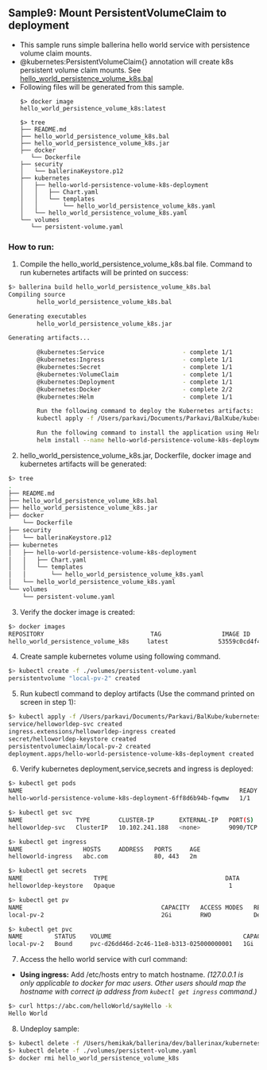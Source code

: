 ## Sample9: Mount PersistentVolumeClaim to deployment 

- This sample runs simple ballerina hello world service with persistence volume claim mounts.
- @kubernetes:PersistentVolumeClaim{} annotation will create k8s persistent volume claim mounts. See 
[hello_world_persistence_volume_k8s.bal](./hello_world_persistence_volume_k8s.bal)  
- Following files will be generated from this sample.
    ``` 
    $> docker image
    hello_world_persistence_volume_k8s:latest
    
    $> tree
   ├── README.md
   ├── hello_world_persistence_volume_k8s.bal
   ├── hello_world_persistence_volume_k8s.jar
   ├── docker
       └── Dockerfile
   ├── security
   │   └── ballerinaKeystore.p12
   ├── kubernetes
   │   ├── hello-world-persistence-volume-k8s-deployment
   │   │   ├── Chart.yaml
   │   │   └── templates
   │   │       └── hello_world_persistence_volume_k8s.yaml
   │   └── hello_world_persistence_volume_k8s.yaml
   └── volumes
       └── persistent-volume.yaml
  
    ```
### How to run:

1. Compile the  hello_world_persistence_volume_k8s.bal file. Command to run kubernetes artifacts will be printed on success:
```bash
$> ballerina build hello_world_persistence_volume_k8s.bal
Compiling source
        hello_world_persistence_volume_k8s.bal

Generating executables
        hello_world_persistence_volume_k8s.jar

Generating artifacts...

        @kubernetes:Service                      - complete 1/1
        @kubernetes:Ingress                      - complete 1/1
        @kubernetes:Secret                       - complete 1/1
        @kubernetes:VolumeClaim                  - complete 1/1
        @kubernetes:Deployment                   - complete 1/1
        @kubernetes:Docker                       - complete 2/2 
        @kubernetes:Helm                         - complete 1/1

        Run the following command to deploy the Kubernetes artifacts: 
        kubectl apply -f /Users/parkavi/Documents/Parkavi/BalKube/kubernetes/samples/sample9/kubernetes

        Run the following command to install the application using Helm: 
        helm install --name hello-world-persistence-volume-k8s-deployment /Users/parkavi/Documents/Parkavi/BalKube/kubernetes/samples/sample9/kubernetes/hello-world-persistence-volume-k8s-deployment
```

2. hello_world_persistence_volume_k8s.jar, Dockerfile, docker image and kubernetes artifacts will be generated: 
```bash
$> tree
.
├── README.md
├── hello_world_persistence_volume_k8s.bal
├── hello_world_persistence_volume_k8s.jar
├── docker
    └── Dockerfile
├── security
│   └── ballerinaKeystore.p12
├── kubernetes
│   ├── hello-world-persistence-volume-k8s-deployment
│   │   ├── Chart.yaml
│   │   └── templates
│   │       └── hello_world_persistence_volume_k8s.yaml
│   └── hello_world_persistence_volume_k8s.yaml
└── volumes
    └── persistent-volume.yaml

```

3. Verify the docker image is created:
```bash
$> docker images
REPOSITORY                              TAG                 IMAGE ID            CREATED             SIZE
hello_world_persistence_volume_k8s     latest              53559c0cd4f4        55 seconds ago      194MB
```

4. Create sample kubernetes volume using following command.
 ```bash
$> kubectl create -f ./volumes/persistent-volume.yaml
persistentvolume "local-pv-2" created
```

5. Run kubectl command to deploy artifacts (Use the command printed on screen in step 1):
```bash
$> kubectl apply -f /Users/parkavi/Documents/Parkavi/BalKube/kubernetes/samples/sample9/kubernetes
service/helloworldep-svc created
ingress.extensions/helloworldep-ingress created
secret/helloworldep-keystore created
persistentvolumeclaim/local-pv-2 created
deployment.apps/hello-world-persistence-volume-k8s-deployment created
```

6. Verify kubernetes deployment,service,secrets and ingress is deployed:
```bash
$> kubectl get pods
NAME                                                             READY     STATUS    RESTARTS   AGE
hello-world-persistence-volume-k8s-deployment-6ff8d6b94b-fqwmw   1/1       Running   0          1m

$> kubectl get svc
NAME               TYPE        CLUSTER-IP       EXTERNAL-IP   PORT(S)    AGE
helloworldep-svc   ClusterIP   10.102.241.188   <none>        9090/TCP   2m

$> kubectl get ingress
NAME                 HOSTS     ADDRESS   PORTS     AGE
helloworld-ingress   abc.com             80, 443   2m

$> kubectl get secrets
NAME                    TYPE                                 DATA      AGE
helloworldep-keystore   Opaque                                1         1m

$> kubectl get pv
NAME                                       CAPACITY   ACCESS MODES   RECLAIM POLICY   STATUS      CLAIM                STORAGECLASS   REASON    AGE
local-pv-2                                 2Gi        RWO            Delete           Available                                                 3h

$> kubectl get pvc
NAME         STATUS    VOLUME                                     CAPACITY   ACCESS MODES   STORAGECLASS   AGE
local-pv-2   Bound     pvc-d26dd46d-2c46-11e8-b313-025000000001   1Gi        RWO            hostpath       3m
```

7. Access the hello world service with curl command:

- **Using ingress:**
Add /etc/hosts entry to match hostname. 
_(127.0.0.1 is only applicable to docker for mac users. Other users should map the hostname with correct ip address 
from `kubectl get ingress` command.)_

```bash
$> curl https://abc.com/helloWorld/sayHello -k
Hello World
```

8. Undeploy sample:
```bash
$> kubectl delete -f /Users/hemikak/ballerina/dev/ballerinax/kubernetes/samples/sample9/kubernetes/
$> kubectl delete -f ./volumes/persistent-volume.yaml
$> docker rmi hello_world_persistence_volume_k8s

```
